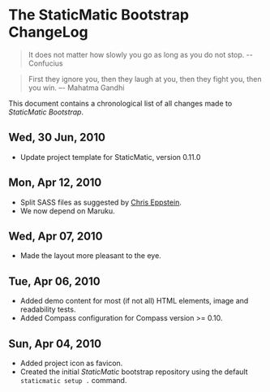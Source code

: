 # The StaticMatic Bootstrap ChangeLog

> It does not matter how slowly you go as long as you do not stop.
> -- Confucius

> First they ignore you, then they laugh at you, then they fight you,
> then you win.
> –- Mahatma Gandhi

This document contains a chronological list of all changes made to *StaticMatic
Bootstrap*.

## Wed, 30 Jun, 2010

* Update project template for StaticMatic, version 0.11.0

## Mon, Apr 12, 2010

* Split SASS files as suggested by [Chris Eppstein](http://chriseppstein.github.com/blog/2009/09/25/separating-style-concerns/).
* We now depend on Maruku.

## Wed, Apr 07, 2010

* Made the layout more pleasant to the eye.

## Tue, Apr 06, 2010

* Added demo content for most (if not all) HTML elements, image and
  readability tests.
* Added Compass configuration for Compass version >= 0.10.

## Sun, Apr 04, 2010

* Added project icon as favicon.
* Created the initial *StaticMatic* bootstrap repository using the default
  `staticmatic setup .` command.

